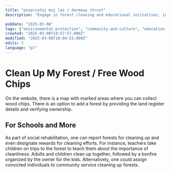 ```yaml
---
title: "posprzataj moj las / darmowy chrust"
description: "Engage in forest cleaning and educational initiatives, incentivize participation"

pubDate: "2025-03-08"
tags: ["environmental-protection", "community-and-culture", "education-and-training"]
created: "2025-03-08T14:57:57.000Z"
modified: "2025-03-08T18:04:53.000Z"
edits: 5
language: "pl"
---
```


# Clean Up My Forest / Free Wood Chips

On the website, there is a map with marked areas where you can collect wood chips. There is an option to add a forest by providing the land register details and verifying ownership. 

## For Schools and More

As part of social rehabilitation, one can report forests for cleaning up and even designate rewards for cleaning efforts. For instance, teachers take children on trips to the forest to teach them about the importance of cleanliness. Adults and children clean up together, followed by a bonfire organized by the owner for the kids. Alternatively, one could assign convicted individuals to community service cleaning up forests.